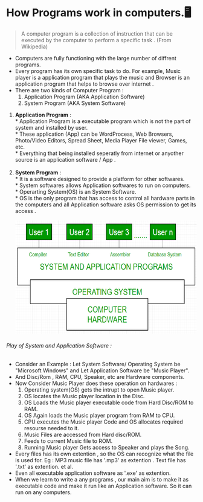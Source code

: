 # How Programs work in computers.:desktop_computer:
> A computer program is a collection of instruction that can be executed by the computer to perform a specific task . (From Wikipedia)<br/>
* Computers are fully functioning with the large number of diffrent programs.<br/>
* Every program has its own specific task to do. For example, Music player is a application program that plays the music and Browser is an application program that helps to browse over internet . 
* There are two kinds of Computer Program : 
  1. Application Program (AKA Application Software)
  1. System Program (AKA System Software)<br/>
  
1. **Application Program** : <br/>
                        * Application Program is a executable program which is not the part of system and installed by user. <br/>
                        * These application (App) can be WordProcess, Web Browsers, Photo/Video Editors, Spread Sheet, Media Player File viewer, Games, etc. <br/>
                        * Everything that being installed seperatly from internet or anyother source is an application software / App .<br/><br/>
2. **System Program** : <br/>
                        * It is a software designed to provide a platform for other softwares. <br/>
                        * System softwares allows Application softwares to run on computers. <br/>
                        * Operarting System(OS) is an System Software. <br/>
                        * OS is the only program that has access to control all hardware parts in the computers and all Application software asks OS permission to get its access . <br/><br/>
<img src="https://github.com/prashanthprabhu24/LearnPython/raw/main/Dust/file2_5.jpg" width="700" height="300"> <br/>
###### Play of System and Application Software : <br/>
* Consider an Example : Let System Software/ Operating System be "Microsoft Windows" and Let Application Software be "Music Player".<br/>
* And Disc/Rom , RAM, CPU, Speaker, etc are Hardware components.<br/>
* Now Consider Music Player does these operation on hardwares : <br/>
  1. Operating system(OS) gets the intrupt to open Music player.
  1. OS locates the Music player location in the Disc.
  1. OS Loads the Music player executable code from Hard Disc/ROM to RAM.
  1. OS Again loads the Music player program from RAM to CPU.
  1. CPU executes the Music player Code and OS allocates required resourse needed to it.
  1. Music Files are accessed from Hard disc/ROM.
  1. Feeds to current Music file to ROM.
  1. Running Music player Gets access to Speaker and plays the Song.
* Every files has its own extention , so the OS can recognize what the file is used for. Eg : MP3 music file has '.mp3' as extention . Text file has '.txt' as extention. et al.
* Even all executable application software as '.exe' as extention. 
* When we learn to write a any programs , our main aim is to make it as executable code and make it run like an Application software. So it can run on any computers. 

  
